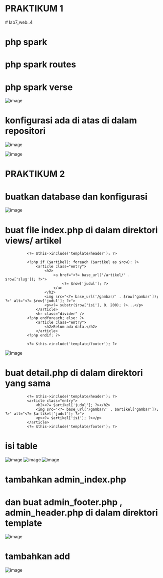 # PRAKTIKUM 1
﻿# lab7_web..4
# php spark
# php spark routes
# php spark verse
![image](https://github.com/user-attachments/assets/9616c5d7-ee3d-48de-89a3-bb125e4bb132)

# konfigurasi ada di atas di dalam repositori 
![image](https://github.com/user-attachments/assets/505cde43-3aa4-4732-af75-8d7673d885d4)

![image](https://github.com/user-attachments/assets/985acfc3-1add-475a-9768-57a5b2317d58)


# PRAKTIKUM 2
# buatkan database dan konfigurasi
![image](https://github.com/user-attachments/assets/14984b51-ed46-4943-9923-b52962216043)

# buat file index.php di dalam direktori views/ artikel
              <?= $this->include('template/header'); ?>
              
              <?php if ($artikel): foreach ($artikel as $row): ?>
                  <article class="entry">
                      <h2>
                          <a href="<?= base_url('/artikel/' . $row['slug']); ?>">
                              <?= $row['judul']; ?>
                          </a>
                      </h2>
                      <img src="<?= base_url('/gambar/' . $row['gambar']); ?>" alt="<?= $row['judul']; ?>">
                      <p><?= substr($row['isi'], 0, 200); ?>...</p>
                  </article>
                  <hr class="divider" />
              <?php endforeach; else: ?>
                  <article class="entry">
                      <h2>Belum ada data.</h2>
                  </article>
              <?php endif; ?>
              
              <?= $this->include('template/footer'); ?>

![image](https://github.com/user-attachments/assets/70393c1c-13f8-4c00-b7a3-9c5e56663f80)


# buat detail.php di dalam direktori yang sama
              <?= $this->include('template/header'); ?>
              <article class="entry">
                  <h2><?= $artikel['judul']; ?></h2>
                  <img src="<?= base_url('/gambar/' . $artikel['gambar']); ?>" alt="<?= $artikel['judul']; ?>">
                  <p><?= $artikel['isi']; ?></p>
              </article>
              <?= $this->include('template/footer'); ?>
# isi table 
![image](https://github.com/user-attachments/assets/9c8ce09b-be8a-45d4-8a19-93e8da887e9e)
![image](https://github.com/user-attachments/assets/2edf6214-e54f-42ea-8558-f0abe3392e73)
![image](https://github.com/user-attachments/assets/a433f9b9-03fe-45bc-a5fd-0bf41541b663)



# tambahkan admin_index.php
# dan buat admin_footer.php , admin_header.php di dalam direktori template
![image](https://github.com/user-attachments/assets/2cb95051-2872-4ca5-91c1-de10e0cf7433)

# tambahkan add
![image](https://github.com/user-attachments/assets/d5d08dda-2840-4df4-9a3b-80f588958173)











